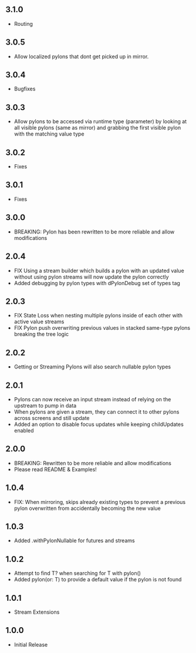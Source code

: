 ## 3.1.0
* Routing

## 3.0.5
* Allow localized pylons that dont get picked up in mirror.

## 3.0.4
* Bugfixes

## 3.0.3
* Allow pylons to be accessed via runtime type (parameter) by looking at all visible pylons (same as mirror) and grabbing the first visible pylon with the matching value type

## 3.0.2
* Fixes

## 3.0.1
* Fixes

## 3.0.0
* BREAKING: Pylon has been rewritten to be more reliable and allow modifications

## 2.0.4
* FIX Using a stream builder which builds a pylon with an updated value without using pylon streams will now update the pylon correctly
* Added debugging by pylon types with dPylonDebug set of types tag

## 2.0.3
* FIX State Loss when nesting multiple pylons inside of each other with active value streams
* FIX Pylon push overwriting previous values in stacked same-type pylons breaking the tree logic

## 2.0.2
* Getting or Streaming Pylons will also search nullable pylon types

## 2.0.1
* Pylons can now receive an input stream instead of relying on the upstream to pump in data
* When pylons are given a stream, they can connect it to other pylons across screens and still update
* Added an option to disable focus updates while keeping childUpdates enabled

## 2.0.0
* BREAKING: Rewritten to be more reliable and allow modifications
* Please read README & Examples!

## 1.0.4
* FIX: When mirroring, skips already existing types to prevent a previous pylon overwritten from accidentally becoming the new value

## 1.0.3
* Added .withPylonNullable for futures and streams

## 1.0.2

* Attempt to find T? when searching for T with pylon<T>()
* Added pylon<T>(or: T) to provide a default value if the pylon is not found

## 1.0.1

* Stream Extensions

## 1.0.0

* Initial Release
